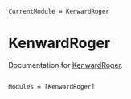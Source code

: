 ```@meta
CurrentModule = KenwardRoger
```

# KenwardRoger

Documentation for [KenwardRoger](https://github.com/ArnoStrouwen/KenwardRoger.jl).

```@index
```

```@autodocs
Modules = [KenwardRoger]
```